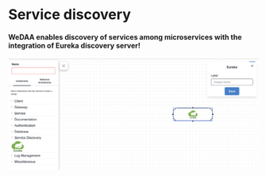 # Service discovery

#### WeDAA enables discovery of services among microservices with the integration of Eureka discovery server!

![WeDAA Backend](/img/discovery.png)
